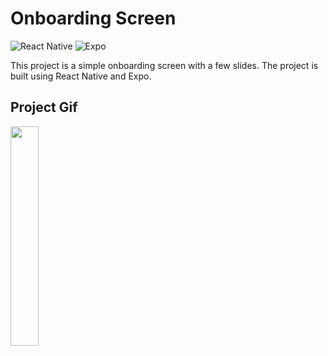 # **Onboarding Screen**


![React Native](https://img.shields.io/badge/react_native-%2320232a.svg?style=for-the-badge&logo=react&logoColor=%2361DAFB)
![Expo](https://img.shields.io/badge/expo-1C1E24?style=for-the-badge&logo=expo&logoColor=#D04A37)

This project is a simple onboarding screen with a few slides. The project is built using React Native and Expo.


## Project Gif

<img src='../readme-assets/onboarding.gif' style='width: 30%;'>
